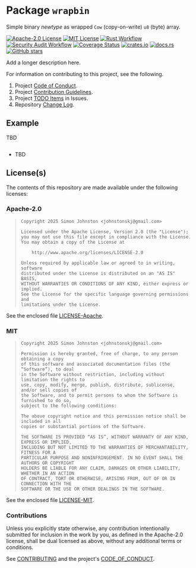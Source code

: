 # Package `wrapbin`

Simple binary _newtype_ as wrapped `Cow` (copy-on-write) `u8` (byte) array.

[![Apache-2.0 License](https://img.shields.io/badge/License-Apache_2.0-blue.svg)](https://opensource.org/licenses/Apache-2.0)
[![MIT License](https://img.shields.io/badge/license-mit-118811.svg)](https://opensource.org/license/mit)
[![Rust Workflow](https://github.com/johnstonskj/rust-wrapbin/actions/workflows/rust.yml/badge.svg)](<https://github.com/johnstonskj/rust-wrapbin/actions/workflows/rust.yml>)
[![Security Audit Workflow](https://github.com/johnstonskj/rust-wrapbin/actions/workflows/security-audit.yml/badge.svg)](<https://github.com/johnstonskj/rust-wrapbin/actions/workflows/security-audit.yml>)
[![Coverage Status](https://codecov.io/gh/wrapbin/branch/main/graph/badge.svg?token=1HGN6M4KIT)](<https://codecov.io/gh/wrapbin>)
[![crates.io](https://img.shields.io/crates/v/wrapbin.svg)](https://crates.io/crates/wrapbin)
[![docs.rs](https://docs.rs/xml_dom/badge.svg)](https://docs.rs/wrapbin)
[![GitHub stars](https://img.shields.io/github/stars/johnstonskj/rust-wrapbin.svg)](<https://github.com/johnstonskj/rust-wrapbin/stargazers>)

Add a longer description here.

For information on contributing to this project, see the following.

1. Project [Code of Conduct](https://github.com/johnstonskj/rust-wrapbin/blob/main/CODE_OF_CONDUCT.md).
1. Project [Contribution Guidelines](https://github.com/johnstonskj/rust-wrapbin/blob/main/CONTRIBUTING.md).
1. Project [TODO Items](<https://github.com/johnstonskj/rust-wrapbin/issues>) in Issues.
1. Repository [Change Log](https://github.com/johnstonskj/rust-wrapbin/blob/main/CHANGELOG.md).

## Example

TBD

```rust
```

* TBD

## License(s)

The contents of this repository are made available under the following
licenses:

### Apache-2.0

> ```text
> Copyright 2025 Simon Johnston <johnstonskj@gmail.com>
> 
> Licensed under the Apache License, Version 2.0 (the "License");
> you may not use this file except in compliance with the License.
> You may obtain a copy of the License at
> 
>     http://www.apache.org/licenses/LICENSE-2.0
> 
> Unless required by applicable law or agreed to in writing, software
> distributed under the License is distributed on an "AS IS" BASIS,
> WITHOUT WARRANTIES OR CONDITIONS OF ANY KIND, either express or implied.
> See the License for the specific language governing permissions and
> limitations under the License.
> ```

See the enclosed file [LICENSE-Apache](https://github.com/johnstonskj/rust-wrapbin/blob/main/LICENSE-Apache).

### MIT

> ```text
> Copyright 2025 Simon Johnston <johnstonskj@gmail.com>
> 
> Permission is hereby granted, free of charge, to any person obtaining a copy
> of this software and associated documentation files (the “Software”), to deal
> in the Software without restriction, including without limitation the rights to
> use, copy, modify, merge, publish, distribute, sublicense, and/or sell copies of
> the Software, and to permit persons to whom the Software is furnished to do so,
> subject to the following conditions:
> 
> The above copyright notice and this permission notice shall be included in all
> copies or substantial portions of the Software.
> 
> THE SOFTWARE IS PROVIDED “AS IS”, WITHOUT WARRANTY OF ANY KIND, EXPRESS OR IMPLIED,
> INCLUDING BUT NOT LIMITED TO THE WARRANTIES OF MERCHANTABILITY, FITNESS FOR A
> PARTICULAR PURPOSE AND NONINFRINGEMENT. IN NO EVENT SHALL THE AUTHORS OR COPYRIGHT
> HOLDERS BE LIABLE FOR ANY CLAIM, DAMAGES OR OTHER LIABILITY, WHETHER IN AN ACTION
> OF CONTRACT, TORT OR OTHERWISE, ARISING FROM, OUT OF OR IN CONNECTION WITH THE
> SOFTWARE OR THE USE OR OTHER DEALINGS IN THE SOFTWARE.
> ```

See the enclosed file [LICENSE-MIT](https://github.com/johnstonskj/rust-wrapbin/blob/main/LICENSE-MIT).

### Contributions

Unless you explicitly state otherwise, any contribution intentionally submitted
for inclusion in the work by you, as defined in the Apache-2.0 license, shall
be dual licensed as above, without any additional terms or conditions.

See [CONTRIBUTING](https://github.com/johnstonskj/rust-wrapbin/blob/main/CONTRIBUTING.md) and the
project's [CODE_OF_CONDUCT](https://github.com/johnstonskj/rust-wrapbin/blob/main/CODE_OF_CONDUCT.md).

